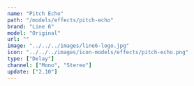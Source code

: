 ```yaml
---
name: "Pitch Echo"
path: "/models/effects/pitch-echo"
brand: "Line 6"
model: "Original"
url: ""
image: "../../../images/line6-logo.jpg"
icon: "../../../images/icon-models/effects/pitch-echo.png"
type: ["Delay"]
channel: ["Mono", "Stereo"]
update: ["2.10"]
---
```

